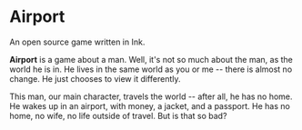# Airport
An open source game written in Ink.

**Airport** is a game about a man. Well, it's not so much about the man, as the world he is in. He lives in the same world as you or me -- there is almost no change. He just chooses to view it differently.

This man, our main character, travels the world -- after all, he has no home. He wakes up in an airport, with money, a jacket, and a passport. He has no home, no wife, no life outside of travel. But is that so bad?
